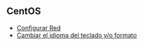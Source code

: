 ## CentOS


* [Configurar Red](guia/configurar_red.rst)
* [Cambiar el idioma del teclado y/o formato](cambiar_teclado.rst)

